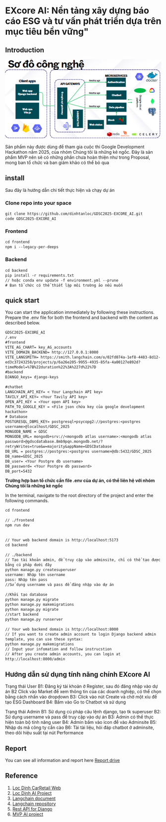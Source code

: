 # EXcore AI: Nền tảng xây dựng báo cáo ESG và tư vấn phát triển dựa trên mục tiêu bền vững"
## Introduction
![The project's web diagram and accompanying technologies.](images/project.png)

Sản phẩm này được dùng để tham gia cuộc thi Google Development Hackathon năm 2025, của nhóm Chúng tôi là những kẻ ngốc. Đây là sản phẩm MVP nên sẽ có những phần chưa hoàn thiện như trong Proposal, mong ban tổ chức và ban giám khảo có thể bỏ qua
## install
Sau đây là hướng dẫn chi tiết thực hiện và chạy dự án
### Clone repo into your space
```
git clone https://github.com/dinhtanloc/GDSC2025-EXCORE_AI.git
code GDSC2025-EXCORE_AI

```
### Frontend
```
cd frontend
npm i --legacy-per-deeps
```

### Backend
```
cd backend
pip install -r requirements.txt 
// hoặc conda env update -f environment.yml --prune
# Ban tổ chức có thể thiết lập môi trường ảo nếu muốn

```

## quick start
You can start the application immediately by following these instructions.
Prepare the .env file for both the frontend and backend with the content as described below.
```
GDSC2025-EXCORE_AI
/.env
#frontend
VITE_AG_CHART= key_AG_accounts
VITE_DOMAIN_BACKEND= http://127.0.0.1:8000
VITE_LANGSMITH= https://smith.langchain.com/o/02fd074a-1ef8-4483-8d12-ed3c37243258/projects/p/6a26e205-9955-4935-85fa-4a00127e892d?timeModel=%7B%22duration%22%3A%227d%22%7D
#backend
DJANGO_keys= django-keys

#chatbot
LANGCHAIN_API_KEY= < Your Langchain API key>
TAVILY_API_KEY= <Your Tavily API key>
OPEN_API_KEY = <Your open API key>
PATH_TO_GOOGLE_KEY = <File json chứa key của google development hackathon>
# Database
POSTGRESQL_DBMS_KEY= postgresql+psycopg2://postgres:<postgres username>@localhost/GDSC_2025
MONGODB_NAME = GDSC
MONGODB_URL= mongodb+srv://<mongodb atlas username>:<mongodb atlas password>@gdscdatabase.8mb9pqn.mongodb.net/?retryWrites=true&w=majority&appName=GDSCDatabase
DB_URL = postgres://postgres:<postgres username>@db:5432/GDSC_2025
DB_name=GDSC_2025
DB_user= <Your Postgre db username>
DB_password= <Your Postgre db password>
DB_port=5432

```
**Trường hợp ban tổ chức cần file .env của dự án, có thể liên hệ với nhóm Chúng tôi là những kẻ ngốc**


In the terminal, navigate to the root directory of the project and enter the following commands.

```
cd frontend

// ./frontend
npm run dev


// Your web backend domain is http://localhost:5173
cd backend

// ./backend
// Tạo tài khoản admin, để truy cập vào adminsite, chỉ có thể tạo được bằng cú pháp dưới đây
python manage.py createsuperuser
username: Nhập tên username
pass: Nhập tên pass
//Sử dụng username và pass để đăng nhập vào dự án

//Khởi tạo database
python manage.py migrate
python manage.py makemigrations
python manage.py migrate
//start backend
python manage.py runserver 

// Your web backend domain is http://localhost:8000
// If you want to create admin account to login Django backend admin template, you can use these syntax:
python manage.py makemigrations
// Input your infomation and follow instrucstion
// After you create admin accounts, you can login at http://localhost:8000/admin
```

## Hướng dẫn sử dụng tính năng chính EXcore AI
Trạng thái User
B1: Đăng ký tài khoản ở Register, sau đó đăng nhập vào dự án
B2 Click vào Market để xem thông tin của các doanh nghiệp, có thể chọn bằng cách nhấn vào dropdown
B3: Click vào nút Create và chờ một xíu để tạo ESG Dashboard
B4: Bấm vào Go to Chatbot và sử dụng

Trạng thái Admin
B1: Sử dụng cú pháp câu lệnh django, tạo tk superuser
B2: Sử dụng username và pass để truy cập vào dự án
B3: Admin có thể thực hiện toàn bộ tính năng user
B4: Admin bấm vào icon để vào Adminsite
B5: Nhập ds mã công ty cần cào
B6: Tải tài liệu, hỏi đáp chatbot ở adminsite, theo dõi hiệu suất tại nút Performance

## Report
You can see all information and report here [Report drive](https://drive.google.com/drive/u/0/folders/1antuI7bCvdGHNZKqBZVxXQCt1fgFq3hm)

## Reference
1. [Loc Dinh CarRetail Web](https://github.com/dinhtanloc/hw_web_development/tree/main)
2. [Loc Dinh AI Project](https://github.com/dinhtanloc/AI_project_final.git)
3. [Langchain document](https://www.langchain.com/)
4. [Langchain repository](https://github.com/langchain-ai/langchain)
5. [Rest API for Django](https://github.com/encode/django-rest-framework)
6. [MVP AI project](https://github.com/dinhtanloc/Stock-forecast-app-streamlit)